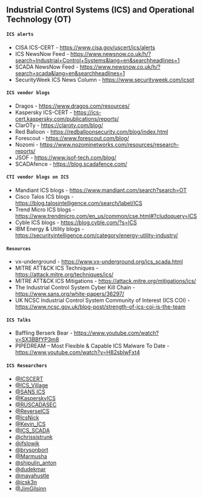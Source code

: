 ## Industrial Control Systems (ICS) and Operational Technology (OT)

#### `ICS alerts`
- CISA ICS-CERT - https://www.cisa.gov/uscert/ics/alerts
- ICS NewsNow Feed - https://www.newsnow.co.uk/h/?search=Industrial+Control+Systems&lang=en&searchheadlines=1
- SCADA NewsNow Feed - https://www.newsnow.co.uk/h/?search=scada&lang=en&searchheadlines=1
- SecurityWeek ICS News Column - https://www.securityweek.com/icsot

#### `ICS vendor blogs`
- Dragos - https://www.dragos.com/resources/
- Kaspersky ICS-CERT - https://ics-cert.kaspersky.com/publications/reports/
- ClarOTy - https://claroty.com/blog/
- Red Balloon - https://redballoonsecurity.com/blog/index.html
- Forescout - https://www.forescout.com/blog/
- Nozomi - https://www.nozominetworks.com/resources/research-reports/
- JSOF - https://www.jsof-tech.com/blog/
- SCADAfence - https://blog.scadafence.com/

#### `CTI vendor blogs on ICS`
- Mandiant ICS blogs - https://www.mandiant.com/search?search=OT
- Cisco Talos ICS blogs - https://blog.talosintelligence.com/search/label/ICS
- Trend Micro ICS blogs - https://www.trendmicro.com/en_us/common/cse.html#?cludoquery=ICS
- Cyble ICS blogs - https://blog.cyble.com/?s=ICS
- IBM Energy & Utility blogs - https://securityintelligence.com/category/energy-utility-industry/ 

#### `Resources`
- vx-underground - https://www.vx-underground.org/ics_scada.html
- MITRE ATT&CK ICS Techniques - https://attack.mitre.org/techniques/ics/
- MITRE ATT&CK ICS Mitigations - https://attack.mitre.org/mitigations/ics/
- The Industrial Control System Cyber Kill Chain - https://www.sans.org/white-papers/36297/
- UK NCSC Industrial Control System Community of Interest (ICS COI) - https://www.ncsc.gov.uk/blog-post/strength-of-ics-coi-is-the-team

#### `ICS Talks`
- Baffling Berserk Bear - https://www.youtube.com/watch?v=SX3BBfYP3m8
- PIPEDREAM – Most Flexible & Capable ICS Malware To Date - https://www.youtube.com/watch?v=H82sbIwFxt4

#### `ICS Researchers`
- [@ICSCERT](https://twitter.com/ICSCERT)
- [@ICS_Village](https://twitter.com/ICS_Village)
- [@SANS ICS](https://twitter.com/SANSICS)
- [@KasperskyICS](https://twitter.com/KasperskyICS)
- [@RUSCADASEC](https://twitter.com/RUSCADASEC)
- [@ReverseICS](https://twitter.com/ReverseICS)
- [@IcsNick](https://twitter.com/IcsNick)
- [@Kevin_ICS](https://twitter.com/Kevin_ICS)
- [@ICS_SCADA](https://twitter.com/ICS_SCADA)
- [@chrissistrunk](https://twitter.com/chrissistrunk)
- [@jfslowik](https://twitter.com/jfslowik)
- [@brysonbort](https://twitter.com/brysonbort)
- [@Marmusha](https://twitter.com/Marmusha)
- [@shipulin_anton](https://twitter.com/shipulin_anton)
- [@dudekmar](https://twitter.com/dudekmar)
- [@mayahustle](https://twitter.com/mayahustle)
- [@icsk3n](https://twitter.com/icsk3n)
- [@JimGilsinn](https://twitter.com/JimGilsinn)

